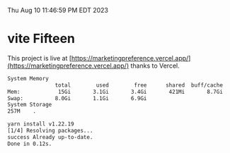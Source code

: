 Thu Aug 10 11:46:59 PM EDT 2023

# vite Fifteen


This project is live at [https://marketingpreference.vercel.app/](https://marketingpreference.vercel.app/) thanks to Vercel.

```bash
System Memory
               total        used        free      shared  buff/cache   available
Mem:            15Gi       3.1Gi       3.4Gi       421Mi       8.7Gi        11Gi
Swap:          8.0Gi       1.1Gi       6.9Gi
System Storage
257M	.
```
```bash
yarn install v1.22.19
[1/4] Resolving packages...
success Already up-to-date.
Done in 0.12s.
```
